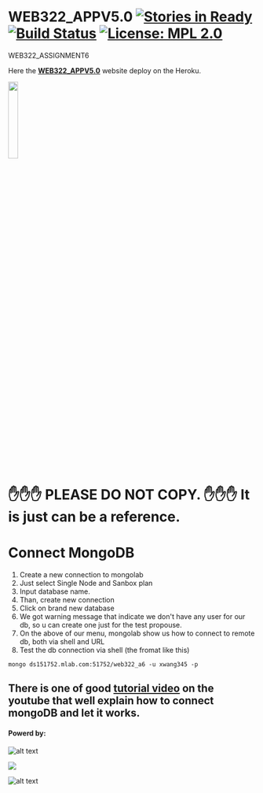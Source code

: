 # WEB322_APPV5.0 [![Stories in Ready](https://badge.waffle.io/xwang345/WEB322_APPV5.0.svg?label=ready&title=Ready)](http://waffle.io/xwang345/WEB322_APPV5.0)  [![Build Status](https://travis-ci.org/xwang345/WEB322_APPV5.0.svg?branch=master)](https://travis-ci.org/xwang345/WEB322_APPV5.0) [![License: MPL 2.0](https://img.shields.io/badge/License-MPL%202.0-brightgreen.svg)](https://opensource.org/licenses/MPL-2.0)
WEB322_ASSIGNMENT6

Here the **[WEB322_APPV5.0](https://fast-forest-51536.herokuapp.com/)** website deploy on the Heroku.

<img src="https://upload.wikimedia.org/wikipedia/commons/thumb/1/12/Cc-by-nc-sa_icon.svg/1024px-Cc-by-nc-sa_icon.svg.png" width="20%">

 # :hand::hand::hand: PLEASE DO NOT COPY. :hand::hand::hand: It is just can be a reference.

# Connect MongoDB
1. Create a new connection to mongolab
2. Just select Single Node and Sanbox plan
3. Input database name.
4. Than, create new connection
5. Click on brand new database
6. We got warning message that indicate we don't have any user for our db, so u can create one just for the test propouse.
7. On the above of our menu, mongolab show us how to connect to remote db, both via shell and URL
8. Test the db connection via shell (the fromat like this)

`mongo ds151752.mlab.com:51752/web322_a6 -u xwang345 -p`

## There is one of good [tutorial video](https://www.youtube.com/watch?v=GDqtv1eGGpA) on the youtube that well explain how to connect mongoDB and let it works.

#### Powerd by:

![alt text][logo]

[logo]: http://technotip.com/wp-content/uploads/mongoDB/logo-mongodb-tagline.png "Logo Title Text 2"

<img src="https://softwareengineeringdaily.com/wp-content/uploads/2016/10/PostgreSQL.png">

![alt text](https://upload.wikimedia.org/wikipedia/commons/thumb/d/d9/Node.js_logo.svg/1200px-Node.js_logo.svg.png "Logo Title Text 1")